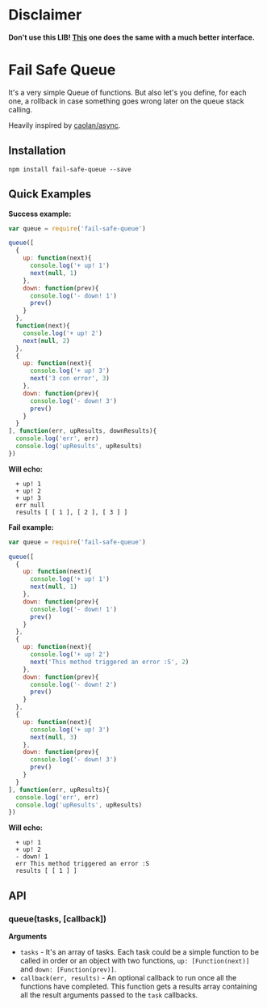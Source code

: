 # Disclaimer

**Don't use this LIB! [This](https://github.com/mjlescano/batch) one does the same with a much better interface.**

# Fail Safe Queue

It's a very simple Queue of functions. But also let's you define, for each one, a
rollback in case something goes wrong later on the queue stack calling.

Heavily inspired by [caolan/async](https://github.com/caolan/async).

## Installation
`npm install fail-safe-queue --save`

## Quick Examples

__Success example:__
```js
var queue = require('fail-safe-queue')

queue([
  {
    up: function(next){
      console.log('+ up! 1')
      next(null, 1)
    },
    down: function(prev){
      console.log('- down! 1')
      prev()
    }
  },
  function(next){
    console.log('+ up! 2')
    next(null, 2)
  },
  {
    up: function(next){
      console.log('+ up! 3')
      next('3 con error', 3)
    },
    down: function(prev){
      console.log('- down! 3')
      prev()
    }
  }
], function(err, upResults, downResults){
  console.log('err', err)
  console.log('upResults', upResults)
})
```
__Will echo:__
```
  + up! 1
  + up! 2
  + up! 3
  err null
  results [ [ 1 ], [ 2 ], [ 3 ] ]
```


__Fail example:__
```js
var queue = require('fail-safe-queue')

queue([
  {
    up: function(next){
      console.log('+ up! 1')
      next(null, 1)
    },
    down: function(prev){
      console.log('- down! 1')
      prev()
    }
  },
  {
    up: function(next){
      console.log('+ up! 2')
      next('This method triggered an error :S', 2)
    },
    down: function(prev){
      console.log('- down! 2')
      prev()
    }
  },
  {
    up: function(next){
      console.log('+ up! 3')
      next(null, 3)
    },
    down: function(prev){
      console.log('- down! 3')
      prev()
    }
  }
], function(err, upResults){
  console.log('err', err)
  console.log('upResults', upResults)
})
```
__Will echo:__
```
  + up! 1
  + up! 2
  - down! 1
  err This method triggered an error :S
  results [ [ 1 ] ]
```

## API

### queue(tasks, [callback])

__Arguments__
* `tasks` - It's an array of tasks. Each task could be a simple function to be
  called in order or an object with two functions, `up: [Function(next)]` and
  `down: [Function(prev)]`.
* `callback(err, results)` - An optional callback to run once all the functions
  have completed. This function gets a results array containing all the result
  arguments passed to the `task` callbacks.
